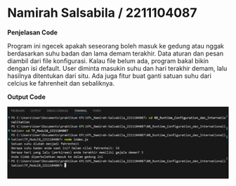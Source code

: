# Namirah Salsabila / 2211104087
**Penjelasan Code**

Program ini ngecek apakah seseorang boleh masuk ke gedung atau nggak berdasarkan suhu badan dan lama demam terakhir. Data aturan dan pesan diambil dari file konfigurasi. Kalau file belum ada, program bakal bikin dengan isi default. User diminta masukin suhu dan hari terakhir demam, lalu hasilnya ditentukan dari situ. Ada juga fitur buat ganti satuan suhu dari celcius ke fahrenheit dan sebaliknya.

**Output Code**

![Nama Gambar 1](gambar1.png)  
